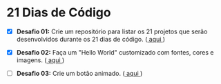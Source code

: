 # 21 Dias de Código

- [x] **Desafio 01:** Crie um repositório para listar os 21 projetos que serão desenvolvidos durante os 21 dias de código. (<a href="https://github.com/JotaPePG/21-dias-de-codigo/tree/main/Desafio%20-%2001"> aqui </a>)


- [x] **Desafio 02:** Faça um "Hello World" customizado com fontes, cores e imagens. (<a href="https://github.com/JotaPePG/21-dias-de-codigo/tree/main/Desafio%20-%2002"> aqui </a>)

- [ ] **Desafio 03:** Crie um botão animado. (<a href="https://github.com/JotaPePG/21-dias-de-codigo"> aqui </a>)